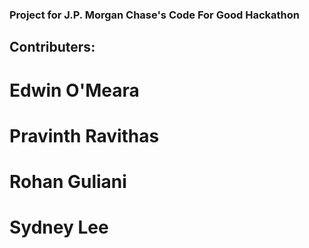 ### Project for J.P. Morgan Chase's Code For Good Hackathon

## Contributers:
# Edwin O'Meara
# Pravinth Ravithas
# Rohan Guliani
# Sydney Lee
